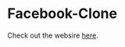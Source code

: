 # Facebook-Clone
  Check out the websire [here](https://sachinchauhan32.github.io/Facebook-Clone/).
